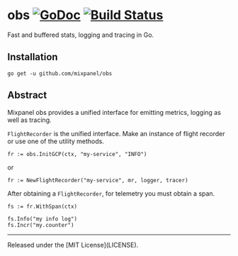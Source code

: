# obs [![GoDoc][doc-img]][doc] [![Build Status][ci-img]][ci]
Fast and buffered stats, logging and tracing in Go.

## Installation
```go get -u github.com/mixpanel/obs```

## Abstract
Mixpanel obs provides a unified interface for emitting metrics, logging as well as tracing.

```FlightRecorder``` is the unified interface. Make an instance of flight recorder or
use one of the utility methods. 

```
fr := obs.InitGCP(ctx, "my-service", "INFO")
```

or 

```
fr := NewFlightRecorder("my-service", mr, logger, tracer)
```


After obtaining a `FlightRecorder`, for telemetry you must obtain a span. 

```
fs := fr.WithSpan(ctx)

fs.Info("my info log")
fs.Incr("my.counter")
```
<hr/>
Released under the [MIT License](LICENSE).

[doc-img]: https://godoc.org/github.com/mixpanel/obs?status.svg
[doc]: https://godoc.org/github.com/mixpanel/obs
[ci-img]: https://api.travis-ci.org/mixpanel/obs.svg?branch=master
[ci]: https://travis-ci.org/mixpanel/obs
